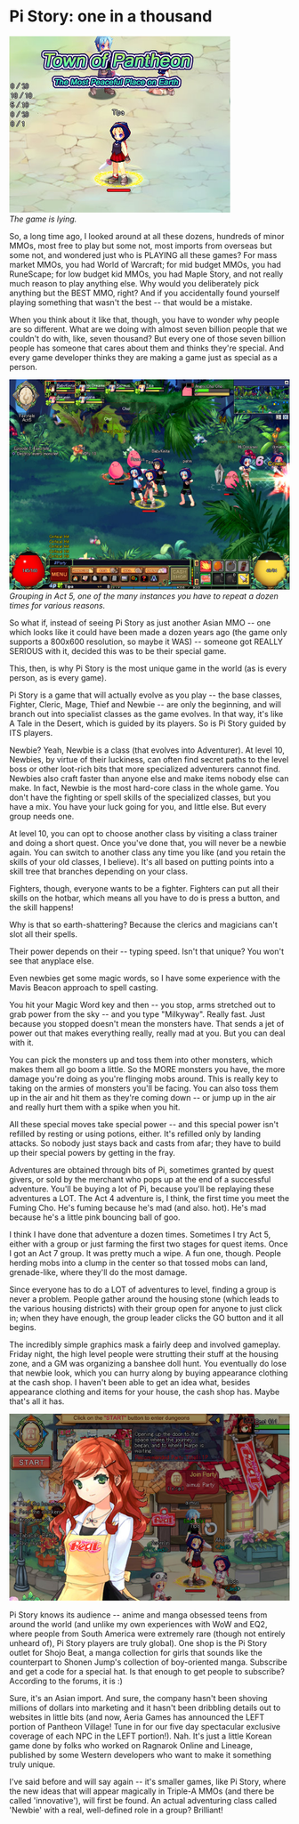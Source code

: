 # Pi Story: one in a thousand

![](../uploads/2008/10/pistory-2008-10-12-07-14-36-88.jpg "pistory-2008-10-12-07-14-36-88")  
*The game is lying.*

So, a long time ago, I looked around at all these dozens, hundreds of minor MMOs, most free to play but some not, most imports from overseas but some not, and wondered just who is PLAYING all these games? For mass market MMOs, you had World of Warcraft; for mid budget MMOs, you had RuneScape; for low budget kid MMOs, you had Maple Story, and not really much reason to play anything else. Why would you deliberately pick anything but the BEST MMO, right? And if you accidentally found yourself playing something that wasn't the best -- that would be a mistake.

When you think about it like that, though, you have to wonder why people are so different. What are we doing with almost seven billion people that we couldn't do with, like, seven thousand? But every one of those seven billion people has someone that cares about them and thinks they're special. And every game developer thinks they are making a game just as special as a person.


![](../uploads/2008/10/pistory-2008-10-12-08-51-14-95.jpg "pistory-2008-10-12-08-51-14-95")  
*Grouping in Act 5, one of the many instances you have to repeat a dozen times for various reasons.*

So what if, instead of seeing Pi Story as just another Asian MMO -- one which looks like it could have been made a dozen years ago (the game only supports a 800x600 resolution, so maybe it WAS) -- someone got REALLY SERIOUS with it, decided this was to be their special game.

This, then, is why Pi Story is the most unique game in the world (as is every person, as is every game).

Pi Story is a game that will actually evolve as you play -- the base classes, Fighter, Cleric, Mage, Thief and Newbie -- are only the beginning, and will branch out into specialist classes as the game evolves. In that way, it's like A Tale in the Desert, which is guided by its players. So is Pi Story guided by ITS players.

Newbie? Yeah, Newbie is a class (that evolves into Adventurer). At level 10, Newbies, by virtue of their luckiness, can often find secret paths to the level boss or other loot-rich bits that more specialized adventurers cannot find. Newbies also craft faster than anyone else and make items nobody else can make. In fact, Newbie is the most hard-core class in the whole game. You don't have the fighting or spell skills of the specialized classes, but you have a mix. You have your luck going for you, and little else. But every group needs one.

At level 10, you can opt to choose another class by visiting a class trainer and doing a short quest. Once you've done that, you will never be a newbie again. You can switch to another class any time you like (and you retain the skills of your old classes, I believe). It's all based on putting points into a skill tree that branches depending on your class.

Fighters, though, everyone wants to be a fighter. Fighters can put all their skills on the hotbar, which means all you have to do is press a button, and the skill happens!

Why is that so earth-shattering? Because the clerics and magicians can't slot all their spells.

Their power depends on their -- typing speed. Isn't that unique? You won't see that anyplace else.

Even newbies get some magic words, so I have some experience with the Mavis Beacon approach to spell casting.

You hit your Magic Word key and then -- you stop, arms stretched out to grab power from the sky -- and you type "Milkyway". Really fast. Just because you stopped doesn't mean the monsters have. That sends a jet of power out that makes everything really, really mad at you. But you can deal with it.

You can pick the monsters up and toss them into other monsters, which makes them all go boom a little. So the MORE monsters you have, the more damage you're doing as you're flinging mobs around. This is really key to taking on the armies of monsters you'll be facing. You can also toss them up in the air and hit them as they're coming down -- or jump up in the air and really hurt them with a spike when you hit.

All these special moves take special power -- and this special power isn't refilled by resting or using potions, either. It's refilled only by landing attacks. So nobody just stays back and casts from afar; they have to build up their special powers by getting in the fray.

Adventures are obtained through bits of Pi, sometimes granted by quest givers, or sold by the merchant who pops up at the end of a successful adventure. You'll be buying a lot of Pi, because you'll be replaying these adventures a LOT. The Act 4 adventure is, I think, the first time you meet the Fuming Cho. He's fuming because he's mad (and also. hot). He's mad because he's a little pink bouncing ball of goo.

I think I have done that adventure a dozen times. Sometimes I try Act 5, either with a group or just farming the first two stages for quest items. Once I got an Act 7 group. It was pretty much a wipe. A fun one, though. People herding mobs into a clump in the center so that tossed mobs can land, grenade-like, where they'll do the most damage.

Since everyone has to do a LOT of adventures to level, finding a group is never a problem. People gather around the housing stone (which leads to the various housing districts) with their group open for anyone to just click in; when they have enough, the group leader clicks the GO button and it all begins.

The incredibly simple graphics mask a fairly deep and involved gameplay. Friday night, the high level people were strutting their stuff at the housing zone, and a GM was organizing a banshee doll hunt. You eventually do lose that newbie look, which you can hurry along by buying appearance clothing at the cash shop. I haven't been able to get an idea what, besides appearance clothing and items for your house, the cash shop has. Maybe that's all it has.

![](../uploads/2008/10/pistory-2008-10-11-18-13-14-13.jpg "pistory-2008-10-11-18-13-14-13")

Pi Story knows its audience -- anime and manga obsessed teens from around the world (and unlike my own experiences with WoW and EQ2, where people from South America were extremely rare (though not entirely unheard of), Pi Story players are truly global). One shop is the Pi Story outlet for Shojo Beat, a manga collection for girls that sounds like the counterpart to Shonen Jump's collection of boy-oriented manga. Subscribe and get a code for a special hat. Is that enough to get people to subscribe? According to the forums, it is :)

Sure, it's an Asian import. And sure, the company hasn't been shoving millions of dollars into marketing and it hasn't been dribbling details out to websites in little bits (and now, Aeria Games has announced the LEFT portion of Pantheon Village! Tune in for our five day spectacular exclusive coverage of each NPC in the LEFT portion!). Nah. It's just a little Korean game done by folks who worked on Ragnarok Online and Lineage, published by some Western developers who want to make it something truly unique.

I've said before and will say again -- it's smaller games, like Pi Story, where the new ideas that will appear magically in Triple-A MMOs (and there be called 'innovative'), will first be found. An actual adventuring class called 'Newbie' with a real, well-defined role in a group? Brilliant!

